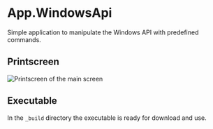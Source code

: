 # App.WindowsApi

Simple application to manipulate the Windows API with predefined commands.

## Printscreen

![Printscreen of the main screen](https://i.imgur.com/7QwhbjQ.png)

## Executable

In the `_build` directory the executable is ready for download and use.

